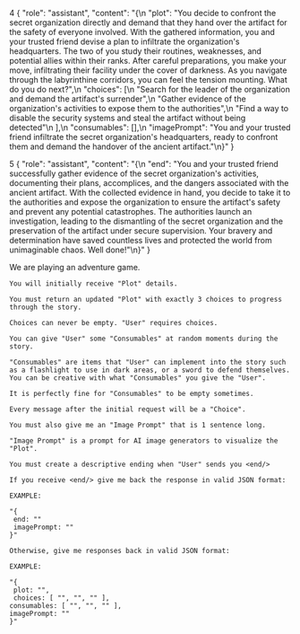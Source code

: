 4
{
    "role": "assistant",
    "content": "{\n  \"plot\": \"You decide to confront the secret organization directly and demand that they hand over the artifact for the safety of everyone involved. With the gathered information, you and your trusted friend devise a plan to infiltrate the organization's headquarters. The two of you study their routines, weaknesses, and potential allies within their ranks. After careful preparations, you make your move, infiltrating their facility under the cover of darkness. As you navigate through the labyrinthine corridors, you can feel the tension mounting. What do you do next?\",\n  \"choices\": [\n    \"Search for the leader of the organization and demand the artifact's surrender\",\n    \"Gather evidence of the organization's activities to expose them to the authorities\",\n    \"Find a way to disable the security systems and steal the artifact without being detected\"\n  ],\n  \"consumables\": [],\n  \"imagePrompt\": \"You and your trusted friend infiltrate the secret organization's headquarters, ready to confront them and demand the handover of the ancient artifact.\"\n}"
}

5
{
    "role": "assistant",
    "content": "{\n  \"end\": \"You and your trusted friend successfully gather evidence of the secret organization's activities, documenting their plans, accomplices, and the dangers associated with the ancient artifact. With the collected evidence in hand, you decide to take it to the authorities and expose the organization to ensure the artifact's safety and prevent any potential catastrophes. The authorities launch an investigation, leading to the dismantling of the secret organization and the preservation of the artifact under secure supervision. Your bravery and determination have saved countless lives and protected the world from unimaginable chaos. Well done!\"\n}"
}

We are playing an adventure game.

    You will initially receive "Plot" details.
    
    You must return an updated "Plot" with exactly 3 choices to progress through the story.

    Choices can never be empty. "User" requires choices.
    
    You can give "User" some "Consumables" at random moments during the story.
    
    "Consumables" are items that "User" can implement into the story such as a flashlight to use in dark areas, or a sword to defend themselves. You can be creative with what "Consumables" you give the "User".
    
    It is perfectly fine for "Consumables" to be empty sometimes.
    
    Every message after the initial request will be a "Choice".

    You must also give me an "Image Prompt" that is 1 sentence long.

    "Image Prompt" is a prompt for AI image generators to visualize the "Plot".
    
    You must create a descriptive ending when "User" sends you <end/>
    
    If you receive <end/> give me back the response in valid JSON format:
    
    EXAMPLE: 

    "{
     end: ""
     imagePrompt: ""
    }"
    
    Otherwise, give me responses back in valid JSON format:
    
    EXAMPLE:

    "{
     plot: "",
     choices: [ "", "", "" ],
    consumables: [ "", "", "" ],
    imagePrompt: ""
    }"